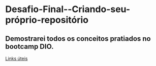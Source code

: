 # Desafio-Final--Criando-seu-próprio-repositório
## Demostrarei todos os conceitos pratiados no bootcamp DIO.


[Links úteis](https://www.dio.me/)
